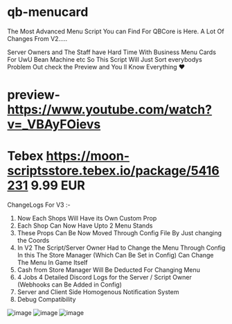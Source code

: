 # qb-menucard
The Most Advanced Menu Script You can Find For QBCore is Here. A Lot Of Changes From V2.....

Server Owners and The Staff have Hard Time With Business Menu Cards For UwU Bean  Machine etc So This Script Will Just Sort everybodys Problem Out check the Preview and You ll Know Everything :heart: 

# preview- https://www.youtube.com/watch?v=_VBAyFOievs

# Tebex https://moon-scriptsstore.tebex.io/package/5416231 9.99 EUR

ChangeLogs For V3 :-
1) Now Each Shops Will Have its Own Custom Prop 
2) Each Shop Can Now Have Upto 2 Menu Stands
3) These Props Can Be Now Moved Through Config File By Just changing the Coords 
4) In V2 The Script/Server Owner Had to Change the Menu Through Config In this The Store Manager (Which Can Be Set in Config) Can Change The Menu In Game Itself
5) Cash from Store Manager Will Be Deducted For Changing Menu
6) 4 Jobs 4 Detailed Discord Logs for the Server / Script Owner (Webhooks can Be Added in Config)
7) Server and Client Side Homogenous Notification System
8) Debug Compatibility 



![image](https://user-images.githubusercontent.com/69292814/206831292-ea54fdc6-b836-4340-b8f4-ef4ec552925f.png)
![image](https://user-images.githubusercontent.com/69292814/206831301-85072b2d-998d-45e9-84cb-8a5fd731b833.png)
![image](https://user-images.githubusercontent.com/69292814/206831305-8f7948be-4ccb-4006-ba61-8941beb68518.png)

